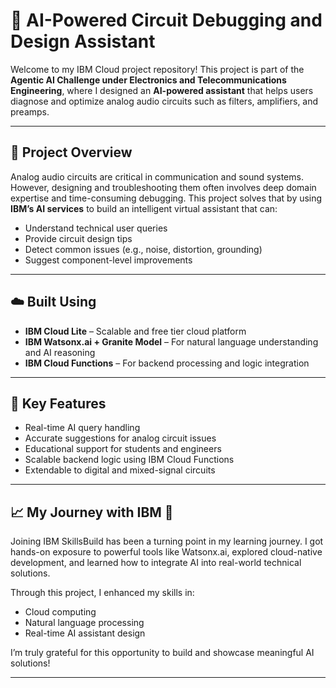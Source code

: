 # 🎯 AI-Powered Circuit Debugging and Design Assistant

Welcome to my IBM Cloud project repository! This project is part of the **Agentic AI Challenge under Electronics and Telecommunications Engineering**, where I designed an **AI-powered assistant** that helps users diagnose and optimize analog audio circuits such as filters, amplifiers, and preamps.

---

## 🚀 Project Overview

Analog audio circuits are critical in communication and sound systems. However, designing and troubleshooting them often involves deep domain expertise and time-consuming debugging. This project solves that by using **IBM’s AI services** to build an intelligent virtual assistant that can:

- Understand technical user queries
- Provide circuit design tips
- Detect common issues (e.g., noise, distortion, grounding)
- Suggest component-level improvements

---

## ☁️ Built Using

- **IBM Cloud Lite** – Scalable and free tier cloud platform
- **IBM Watsonx.ai + Granite Model** – For natural language understanding and AI reasoning
- **IBM Cloud Functions** – For backend processing and logic integration

---

## 🧠 Key Features

- Real-time AI query handling  
- Accurate suggestions for analog circuit issues  
- Educational support for students and engineers  
- Scalable backend logic using IBM Cloud Functions  
- Extendable to digital and mixed-signal circuits

---

## 📈 My Journey with IBM 💙

Joining IBM SkillsBuild has been a turning point in my learning journey. I got hands-on exposure to powerful tools like Watsonx.ai, explored cloud-native development, and learned how to integrate AI into real-world technical solutions.

Through this project, I enhanced my skills in:
- Cloud computing
- Natural language processing
- Real-time AI assistant design

I’m truly grateful for this opportunity to build and showcase meaningful AI solutions!

---
